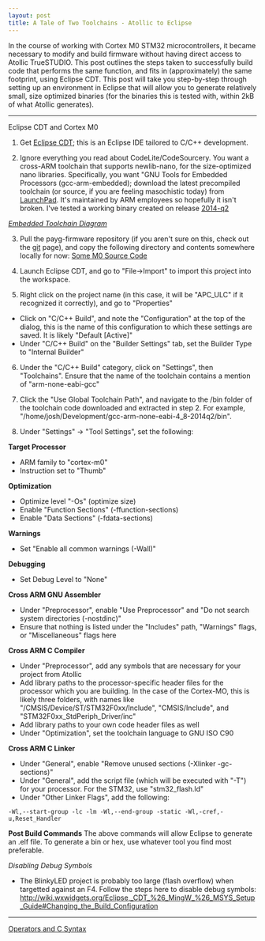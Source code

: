 ```yaml
---
layout: post
title: A Tale of Two Toolchains - Atollic to Eclipse
---
```


In the course of working with Cortex M0 STM32 microcontrollers, it became necessary to modify and build firmware without having direct access to Atollic TrueSTUDIO.  This post outlines the steps taken to successfully build code that performs the same function, and fits in (approximately) the same footprint, using Eclipse CDT.  This post will take you step-by-step through setting up an environment in Eclipse that will allow you to generate relatively small, size optimized binaries (for the binaries this is tested with, within 2kB of what Atollic generates).

-----

Eclipse CDT and Cortex M0

1) Get [Eclipse CDT](http://www.eclipse.org/cdt/); this is an Eclipse IDE tailored to C/C++ development.  

2) Ignore everything you read about CodeLite/CodeSourcery.  You want a cross-ARM toolchain that supports newlib-nano, for the size-optimized nano libraries.  Specifically, you want "GNU Tools for Embedded Processors (gcc-arm-embedded); download the latest precompiled toolchain (or source, if you are feeling masochistic today) from [LaunchPad](https://launchpad.net/gcc-arm-embedded).  It's maintained by ARM employees so hopefully it isn't broken.  I've tested a working binary created on release [2014-q2](https://launchpad.net/gcc-arm-embedded/+milestone/4.8-2014-q2-update)

*[Embedded Toolchain Diagram](http://avr-eclipse.sourceforge.net/user%20manual/concepts/toolchain.html)*

3) Pull the payg-firmware repository (if you aren't sure on this, check out the [git](https://github.com/angaza/payg-hardware/wiki/Software-Tools#git) page), and copy the following directory and contents somewhere locally for now:
[Some M0 Source Code](https://github.com/angaza/payg-firmware/tree/dev-apc-neo/STM32-Atollic/STM32-Atollic-42/APC_ULC)

4) Launch Eclipse CDT, and go to "File->Import" to import this project into the workspace.

5) Right click on the project name (in this case, it will be "APC_ULC" if it recognized it correctly), and go to "Properties"
- Click on "C/C++ Build", and note the "Configuration" at the top of the dialog, this is the name of this configuration to which these settings are saved.  It is likely "Default [Active]"
- Under "C/C++ Build" on the "Builder Settings" tab, set the Builder Type to "Internal Builder"

6) Under the "C/C++ Build" category, click on "Settings", then "Toolchains".  Ensure that the name of the toolchain contains a mention of "arm-none-eabi-gcc"

7) Click the "Use Global Toolchain Path", and navigate to the /bin folder of the toolchain code downloaded and extracted in  step 2.  For example, "/home/josh/Development/gcc-arm-none-eabi-4_8-2014q2/bin".

8) Under "Settings" -> "Tool Settings", set the following:

**Target Processor**
* ARM family to "cortex-m0"
* Instruction set to "Thumb"

**Optimization**
* Optimize level "-Os" (optimize size)
* Enable "Function Sections" (-ffunction-sections)
* Enable "Data Sections" (-fdata-sections) 

**Warnings**
* Set "Enable all common warnings (-Wall)"

**Debugging**
* Set Debug Level to "None"

**Cross ARM GNU Assembler**
* Under "Preprocessor", enable "Use Preprocessor" and "Do not search system directories (-nostdinc)"
* Ensure that nothing is listed under the "Includes" path, "Warnings" flags, or "Miscellaneous" flags here

**Cross ARM C Compiler**
* Under "Preprocessor", add any symbols that are necessary for your project from Atollic
* Add library paths to the processor-specific header files for the processor which you are building.  In the case of the Cortex-MO, this is likely three folders, with names like "/CMSIS/Device/ST/STM32F0xx/Include", "CMSIS/Include", and "STM32F0xx_StdPeriph_Driver/inc"
* Add library paths to your own code header files as well
* Under "Optimization", set the toolchain language to GNU ISO C90

**Cross ARM C Linker**
* Under "General", enable "Remove unused sections (-Xlinker -gc-sections)"
* Under "General", add the script file (which will be executed with "-T") for your processor.  For the STM32, use "stm32_flash.ld"
* Under "Other Linker Flags", add the following:
```
-Wl,--start-group -lc -lm -Wl,--end-group -static -Wl,-cref,-u,Reset_Handler
```

**Post Build Commands**
The above commands will allow Eclipse to generate an .elf file.  To generate a bin or hex, use whatever tool you find most preferable.

*Disabling Debug Symbols*
- The BlinkyLED project is probably too large (flash overflow) when targetted against an F4.  Follow the steps here to disable debug symbols:
http://wiki.wxwidgets.org/Eclipse,_CDT_%26_MingW_%26_MSYS_Setup_Guide#Changing_the_Build_Configuration

-----
[Operators and C Syntax](http://www.tutorialspoint.com/cprogramming/c_operators.htm)
